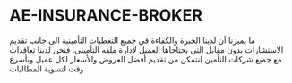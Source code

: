 # AE-INSURANCE-BROKER
ما يميزنا أن لدينا الخبرة والكفاءة في جميع التغطيات التأمينية الى جانب تقديم الاستشارات بدون مقابل التي يحتاجاها العميل لإدارة ملفه التأميني. فنحن لدينا تعاقدات مع جميع شركات التأمين لنتمكن من تقديم أفضل العروض والأسعار لكل عميل وبأسرع وقت لتسوية المطالبات
